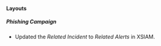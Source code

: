 
#### Layouts
##### Phishing Campaign
- Updated the *Related Incident* to *Related Alerts* in XSIAM.
